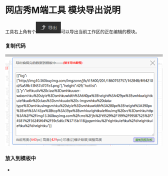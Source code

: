 # 网店秀M端工具 模块导出说明

工具右上角有个![](/assets/11.png)可以导出当前工作区的正在编辑的模块。

### 复制代码

![](/assets/20180118094110.png)

### 放入到模板中

* 
     





